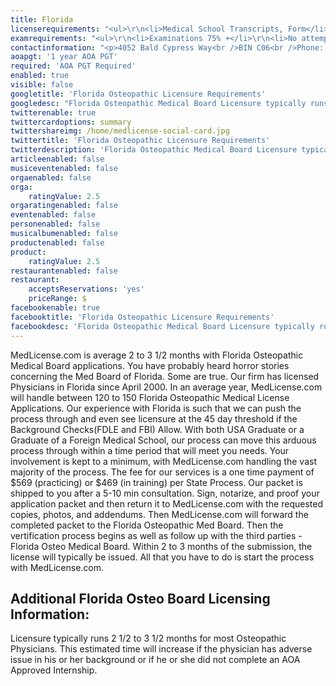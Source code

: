 ```yaml
---
title: Florida
licenserequirements: "<ul>\r\n<li>Medical School Transcripts, Form</li>\r\n<li>Internship/Residency/Fellowship Form</li>\r\n<li>Current Privileges</li>\r\n<li>The DataBank Report</li>\r\n<li>All State Medical Licenses (past/present)</li>\r\n<li>All National Examination Scores (USMLE/FLEX/NBME)</li>\r\n<li>FSMB Board Action Report</li>\r\n<li>AOA Profile</li>\r\n<li>FBI Background Check</li>\r\n</ul>"
examrequirements: "<ul>\r\n<li>Examinations 75% +</li>\r\n<li>No attempt limit - NBOME</li>\r\n<li>No year limit - NBOME</li>\r\n<li>Required AOA Internship</li>\r\n<li>No SPEX Exam Requirement</li>\r\n<li>Florida does not accept the Puerto Rico Licensure Exam</li>\r\n</ul>"
contactinformation: "<p>4052 Bald Cypress Way<br />BIN C06<br />Phone: (850) 245-4161<br />Fax: (850) 921-6184</p>\r\n<p><a href=\"http://floridasosteopathicmedicine.gov/\">www.floridasosteopathicmedicine.gov </a></p>"
aoapgt: '1 year AOA PGT'
required: 'AOA PGT Required'
enabled: true
visible: false
googletitle: 'Florida Osteopathic Licensure Requirements'
googledesc: "Florida Osteopathic Medical Board Licensure typically runs 2 1/2 to 3 1/2 months for most Osteopathic Physicians. This estimated time will increase if the physician has adverse issue in his or her background or if he or she did not complete an AOA Approved Internship.\r\n"
twitterenable: true
twittercardoptions: summary
twittershareimg: /home/medlicense-social-card.jpg
twittertitle: 'Florida Osteopathic Licensure Requirements'
twitterdescription: 'Florida Osteopathic Medical Board Licensure typically runs 2 1/2 to 3 1/2 months for most Osteopathic Physicians. This estimated time will increase if the physician has adverse issue in his or her background or if he or she did not complete an AOA Approved Internship.'
articleenabled: false
musiceventenabled: false
orgaenabled: false
orga:
    ratingValue: 2.5
orgaratingenabled: false
eventenabled: false
personenabled: false
musicalbumenabled: false
productenabled: false
product:
    ratingValue: 2.5
restaurantenabled: false
restaurant:
    acceptsReservations: 'yes'
    priceRange: $
facebookenable: true
facebooktitle: 'Florida Osteopathic Licensure Requirements'
facebookdesc: 'Florida Osteopathic Medical Board Licensure typically runs 2 1/2 to 3 1/2 months for most Osteopathic Physicians. This estimated time will increase if the physician has adverse issue in his or her background or if he or she did not complete an AOA Approved Internship.'
---
```


<p>MedLicense.com is average 2 to 3 1/2 months with Florida Osteopathic Medical Board applications. You have probably heard horror stories concerning the Med Board of Florida. Some are true. Our firm has licensed Physicians in Florida since April 2000. In an average year, MedLicense.com will handle between 120 to 150 Florida Osteopathic Medical License Applications. Our experience with Florida is such that we can push the process through and even see licensure at the 45 day threshold if the Background Checks(FDLE and FBI) Allow. With both USA Graduate or a Graduate of a Foreign Medical School, our process can move this arduous process through within a time period that will meet you needs. Your involvement is kept to a minimum, with MedLicense.com handling the vast majority of the process. The fee for our services is a one time payment of $569 (practicing) or $469 (in training) per State Process. Our packet is shipped to you after a 5-10 min consultation. Sign, notarize, and proof your application packet and then return it to MedLicense.com with the requested copies, photos, and addendums. Then MedLicense.com will forward the completed packet to the Florida Osteopathic Med Board. Then the vertification process begins as well as follow up with the third parties - Florida Osteo Medical Board. Within 2 to 3 months of the submission, the license will typically be issued. All that you have to do is start the process with MedLicense.com.</p>
<h2 id="mcetoc_1cec2t2f60">Additional Florida Osteo Board Licensing Information:</h2>
<p>Licensure typically runs 2 1/2 to 3 1/2 months for most Osteopathic Physicians. This estimated time will increase if the physician has adverse issue in his or her background or if he or she did not complete an AOA Approved Internship.</p>